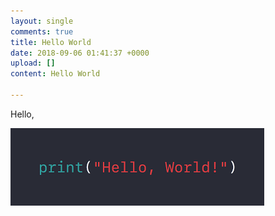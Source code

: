 ```yaml
---
layout: single
comments: true
title: Hello World
date: 2018-09-06 01:41:37 +0000
upload: []
content: Hello World

---
```

Hello,

![](/uploads/hello_world.png)
